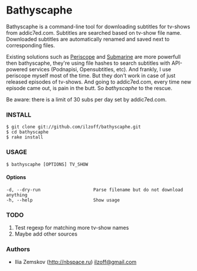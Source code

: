 Bathyscaphe
===========

Bathyscaphe is a command-line tool for downloading subtitles for tv-shows from addic7ed.com. Subtitles are searched based on tv-show file name. Downloaded subtitles are automatically renamed and saved next to corresponding files.

Existing solutions such as [Periscope](http://code.google.com/p/periscope/) and [Submarine](https://github.com/blazt/submarine) are more powerfull then bathyscaphe, they're using file hashes to search subtitles with API-powered services (Podnapisi, Opensubtitles, etc). And frankly, I use periscope myself most of the time. But they don't work in case of just released episodes of tv-shows. And going to addic7ed.com, every time new episode came out, is pain in the butt. So *bathyscaphe* to the rescue.

Be aware: there is a limit of 30 subs per day set by addic7ed.com. 

### INSTALL

    $ git clone git://github.com/ilzoff/bathyscaphe.git
    $ cd bathyscaphe
    $ rake install

### USAGE

    $ bathyscaphe [OPTIONS] TV_SHOW

#### Options
    -d, --dry-run                    Parse filename but do not download anything
    -h, --help                       Show usage

### TODO

  1. Test regexp for matching more tv-show names
  2. Maybe add other sources

### Authors

  - Ilia Zemskov (http://nbspace.ru) ilzoff@gmail.com